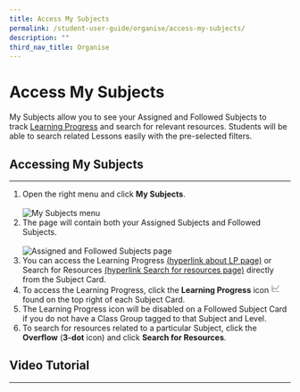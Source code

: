 ```yaml
---
title: Access My Subjects
permalink: /student-user-guide/organise/access-my-subjects/
description: ""
third_nav_title: Organise
---
```

<h1>Access My Subjects</h1>

<p>My Subjects allow you to see your Assigned and Followed Subjects to track&nbsp;<a href="#">Learning Progress</a>&nbsp;and search for relevant resources. Students will be able to search related Lessons easily with the pre-selected filters.</p>

<h2>Accessing My Subjects</h2>
<hr>
<ol>
	<li>Open the right menu and click&nbsp;<strong>My Subjects</strong>. <br><br>
		<img alt="My Subjects menu" src="https://s3-us-west-2.amazonaws.com/secure.notion-static.com/db549ffa-90a0-4d05-ac55-f8a2e043a4e0/Untitled.png"></li>
	<li>The page will contain both your Assigned Subjects and Followed Subjects.<br><br>
		<img alt="Assigned and Followed Subjects page" src="O-MySubjects1.png"></li>
	<li>You can access the Learning Progress <a href="#">(hyperlink about LP page)</a> or Search for Resources <a href="#">(hyperlink Search for resources page)</a> directly from the Subject Card.</li>
	<li>To access the Learning Progress, click the <strong>Learning Progress</strong> icon <img style="width:1rem; display: inline;" src="/images/Icons/LearningProgress.svg"> found on the top right of each Subject Card.</li>
	<li>The Learning Progress icon will be disabled on a Followed Subject Card if you do not have a Class Group tagged to that Subject and Level.</li>
	<li>To search for resources related to a particular Subject, click the <strong>Overflow</strong> (<strong>3-dot</strong> icon) and click <strong>Search for Resources</strong>.</li>
</ol>

<h2>Video Tutorial</h2>
<hr>